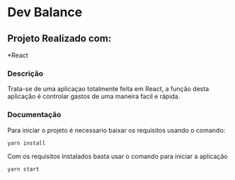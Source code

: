 # Dev Balance

## Projeto Realizado com:
  *React
  
### Descrição
Trata-se de uma aplicaçao totalmente feita em React, a função desta aplicação é controlar gastos de uma maneira facil e rápida.

### Documentação
Para iniciar o projeto é necessario baixar os requisitos usando o comando:

```
yarn install
```

Com os requisitos instalados basta usar o comando para iniciar a aplicação 

```
yarn start
```
